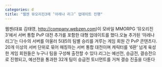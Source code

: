 ```yaml
---
categories: d
title: "웹젠 뮤오리진3에 ‘아레나 리그’ 업데이트 진행"
---
```

웹젠(대표 김태영, http://company.webzen.com)이 모바일 MMORPG ‘뮤오리진3’에서 서버 통합 PvP 대전 추가를 포함한 대형 업데이트를 했다.오늘 추가된 ‘아레나 리그’는 다수의 서버를 아울러 5대5의 팀별 승리를 겨루는 게임 회원 간 PvP 콘텐츠다. 20개 이상의 서버 단위로 묶어 매칭하는 서버 통합 대전이며 캐릭터를 ‘6환’ 넘게 육성한 게임 회원들은 누구나 팀을 구성해 출전할 수 있다.리그는 예선전, 승급전, 결승전으로 진행되고, 예선전을 통과한 32개 팀이 승급전 토너먼트를 거쳐 결승 진출을 다툰다